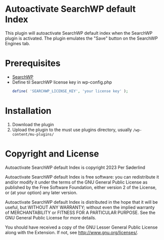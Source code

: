 # Autoactivate SearchWP default Index

This plugin will autoactivate SearchWP default index when the SearchWP plugin is activated. The plugin emulates the "Save" button on the SearchWP Engines tab.

# Prerequisites

- [SearchWP](https://searchwp.com/)
- Define til SearchWP license key in wp-config.php
  ```php
  define( 'SEARCHWP_LICENSE_KEY', 'your license key' );
  ```

# Installation

1. Download the plugin
2. Upload the plugin to the must use plugins directory, usually `/wp-content/mu-plugins/`

# Copyright and License

Autoactivate SearchWP default Index is copyright 2023 Per Søderlind

Autoactivate SearchWP default Index is free software: you can redistribute it and/or modify it under the terms of the GNU General Public License as published by the Free Software Foundation, either version 2 of the License, or (at your option) any later version.

Autoactivate SearchWP default Index is distributed in the hope that it will be useful, but WITHOUT ANY WARRANTY; without even the implied warranty of MERCHANTABILITY or FITNESS FOR A PARTICULAR PURPOSE. See the GNU General Public License for more details.

You should have received a copy of the GNU Lesser General Public License along with the Extension. If not, see http://www.gnu.org/licenses/.

